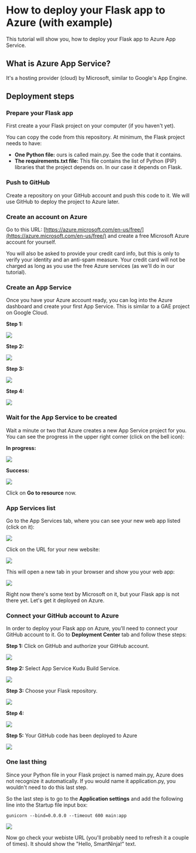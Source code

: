 # How to deploy your Flask app to Azure (with example)

This tutorial will show you, how to deploy your Flask app to Azure App Service.

## What is Azure App Service?

It's a hosting provider (cloud) by Microsoft, similar to Google's App Engine.

## Deployment steps

### Prepare your Flask app

First create a your Flask project on your computer (if you haven't yet).

You can copy the code from this repository. At minimum, the Flask project needs to have:

- **One Python file:** ours is called main.py. See the code that it contains.
- **The requirements.txt file:** This file contains the list of Python (PIP) libraries that the project depends on. In 
our case it depends on Flask.

### Push to GitHub

Create a repository on your GitHub account and push this code to it. We will use GitHub to deploy the project to Azure later.

### Create an account on Azure

Go to this URL: [https://azure.microsoft.com/en-us/free/](https://azure.microsoft.com/en-us/free/) and create a free 
Microsoft Azure account for yourself.

You will also be asked to provide your credit card info, but this is only to verify your identity and an anti-spam 
measure. Your credit card will not be charged as long as you use the free Azure services (as we'll do in our tutorial).

### Create an App Service

Once you have your Azure account ready, you can log into the Azure dashboard and create your first App Service. This is 
similar to a GAE project on Google Cloud.

**Step 1:**

![](img/create-app-service-1.png)

**Step 2:**

![](img/create-app-service-2.png)

**Step 3:**

![](img/create-app-service-3.png)

**Step 4:**

![](img/create-app-service-4.png)

### Wait for the App Service to be created

Wait a minute or two that Azure creates a new App Service project for you. You can see the progress in the upper right 
corner (click on the bell icon):

**In progress:**

![](img/app-service-created-1.png)

**Success:**

![](img/app-service-created-2.png)

Click on **Go to resource** now.

### App Services list

Go to the App Services tab, where you can see your new web app listed (click on it):

![](img/app-services-list.png)

Click on the URL for your new website:

![](img/browse-website-1.png)

This will open a new tab in your browser and show you your web app:

![](img/browse-website-2.png)

Right now there's some text by Microsoft on it, but your Flask app is not there yet. Let's get it deployed on Azure.

### Connect your GitHub account to Azure

In order to deploy your Flask app on Azure, you'll need to connect your GitHub account to it. Go to **Deployment Center** 
tab and follow these steps:

**Step 1:** Click on GitHub and authorize your GitHub account.

![](img/deployment-1.png)

**Step 2:** Select App Service Kudu Build Service.

![](img/deployment-2.png)

**Step 3:** Choose your Flask repository.

![](img/deployment-3.png)

**Step 4:**

![](img/deployment-4.png)

**Step 5:** Your GitHub code has been deployed to Azure

![](img/deployment-5.png)

### One last thing

Since your Python file in your Flask project is named main.py, Azure does not recognize it automatically. If you would 
name it application.py, you wouldn't need to do this last step.

So the last step is to go to the **Application settings** and add the following line into the Startup file input box:

    gunicorn --bind=0.0.0.0 --timeout 600 main:app

![](img/startup-file.png)

Now go check your webiste URL (you'll probably need to refresh it a couple of times). It should show the 
"Hello, SmartNinja!" text.
